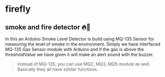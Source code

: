 # firefly

## smoke and fire detector 🔥🚨

In this an Arduino Smoke Level Detector is build using MQ-135 Sensor for measuring the level of smoke in the environment. Simply we have interfaced MQ-135 Gas Sensor module with Arduino and if the gas is above the thresholdValue we have given it will make an alert sound with the buzzer.

> Instead of MQ-135, you can use MQ2, MQ3, MQ5 module as well. Basically they all have similar functions.
